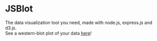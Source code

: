 # JSBlot
The data visualization tool you need, made with node.js, express.js and d3.js.  
See a western-blot plot of your data [here](https://serene-savannah-18613.herokuapp.com)!
